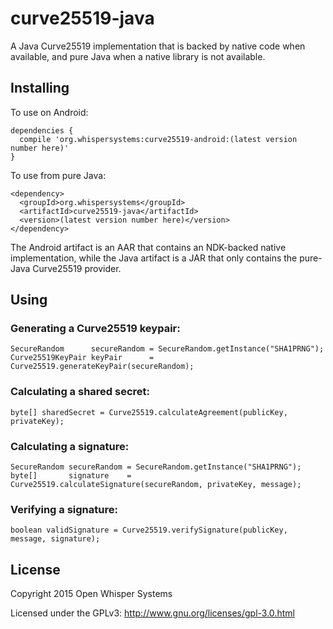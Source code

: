 # curve25519-java

A Java Curve25519 implementation that is backed by native code when available, and
pure Java when a native library is not available.

## Installing

To use on Android:

```
dependencies {
  compile 'org.whispersystems:curve25519-android:(latest version number here)'
}
```

To use from pure Java:

```
<dependency>
  <groupId>org.whispersystems</groupId>
  <artifactId>curve25519-java</artifactId>
  <version>(latest version number here)</version>
</dependency>
```

The Android artifact is an AAR that contains an NDK-backed native implementation, while
the Java artifact is a JAR that only contains the pure-Java Curve25519 provider.

## Using

### Generating a Curve25519 keypair:

```
SecureRandom      secureRandom = SecureRandom.getInstance("SHA1PRNG");
Curve25519KeyPair keyPair      = Curve25519.generateKeyPair(secureRandom);
```

### Calculating a shared secret:

```
byte[] sharedSecret = Curve25519.calculateAgreement(publicKey, privateKey);
```

### Calculating a signature:

```
SecureRandom secureRandom = SecureRandom.getInstance("SHA1PRNG");
byte[]       signature    = Curve25519.calculateSignature(secureRandom, privateKey, message);
```

### Verifying a signature:

```
boolean validSignature = Curve25519.verifySignature(publicKey, message, signature);
```

## License

Copyright 2015 Open Whisper Systems

Licensed under the GPLv3: http://www.gnu.org/licenses/gpl-3.0.html

